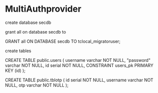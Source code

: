 # MultiAuthprovider

create database secdb

grant all on database secdb to <username>
	
GRANT all ON DATABASE secdb TO tclocal_migratoruser;
	
create tables
	
CREATE TABLE public.users (
	username varchar NOT NULL,
	"password" varchar NOT NULL,
	id serial NOT NULL,
	CONSTRAINT users_pk PRIMARY KEY (id)
);


CREATE TABLE public.tblotp (
	id serial NOT NULL,
	username varchar NOT NULL,
	otp varchar NOT NULL
);

